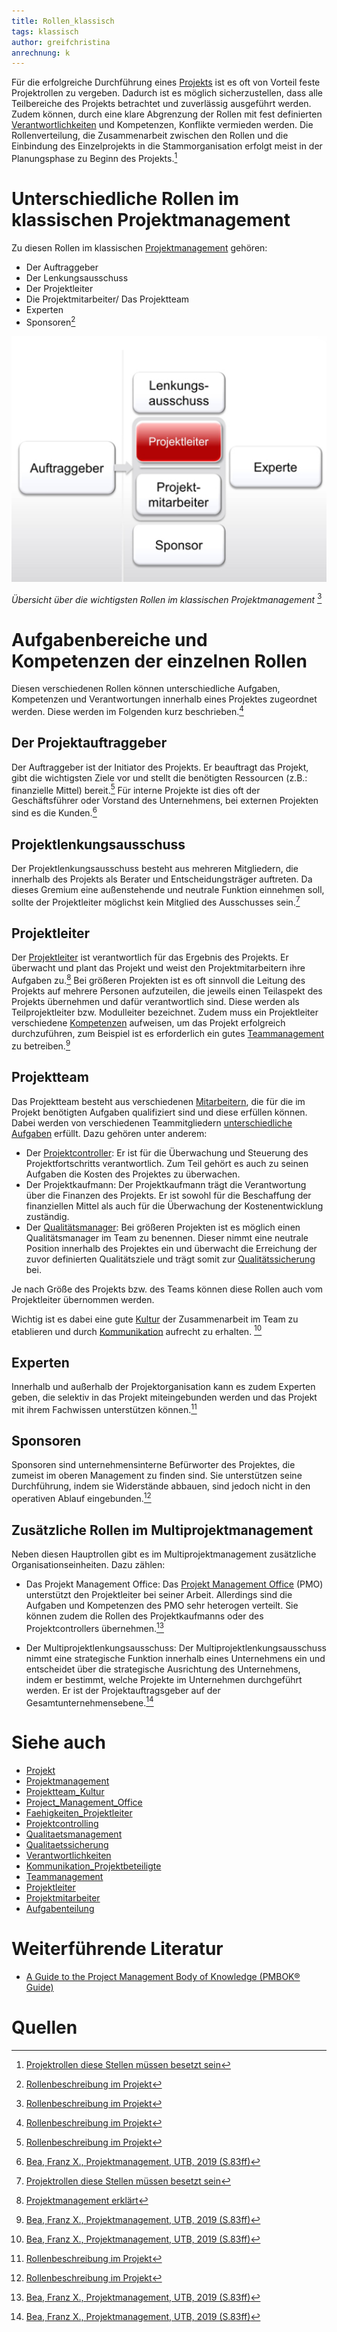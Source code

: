 ```yaml
---
title: Rollen_klassisch
tags: klassisch
author: greifchristina
anrechnung: k
---
```



Für die erfolgreiche Durchführung eines [Projekts](Projekt.md) ist es oft von Vorteil feste Projektrollen zu vergeben. Dadurch ist es möglich sicherzustellen, dass alle Teilbereiche des Projekts betrachtet und zuverlässig ausgeführt werden. Zudem können, durch eine klare Abgrenzung der Rollen mit fest definierten [Verantwortlichkeiten](Verantwortlichkeiten.md) und Kompetenzen, Konflikte vermieden werden. Die Rollenverteilung, die Zusammenarbeit zwischen den Rollen und die Einbindung des Einzelprojekts in die Stammorganisation erfolgt meist in der Planungsphase zu Beginn des Projekts.[^2]

# Unterschiedliche Rollen im klassischen Projektmanagement
Zu diesen Rollen im klassischen [Projektmanagement](Projektmanagement.md) gehören:
 
* Der Auftraggeber
* Der Lenkungsausschuss
* Der Projektleiter
* Die Projektmitarbeiter/ Das Projektteam
* Experten
* Sponsoren[^4]

![Bild 1](Rollen_klassisch/Bild_1.png)

*Übersicht über die wichtigsten Rollen im klassischen Projektmanagement* [^4]

# Aufgabenbereiche und Kompetenzen der einzelnen Rollen
Diesen verschiedenen Rollen können unterschiedliche Aufgaben, Kompetenzen und Verantwortungen innerhalb eines Projektes zugeordnet werden. Diese werden im Folgenden kurz beschrieben.[^4]

## Der Projektauftraggeber
Der Auftraggeber ist der Initiator des Projekts. Er beauftragt das Projekt, gibt die wichtigsten Ziele vor und stellt die benötigten Ressourcen (z.B.: finanzielle Mittel) bereit.[^4]
Für interne Projekte ist dies oft der Geschäftsführer oder Vorstand des Unternehmens, bei externen Projekten sind es die Kunden.[^1]

## Projektlenkungsausschuss
Der Projektlenkungsausschuss besteht aus mehreren Mitgliedern, die innerhalb des Projekts als Berater und Entscheidungsträger auftreten. Da dieses Gremium eine außenstehende und neutrale Funktion einnehmen soll, sollte der Projektleiter möglichst kein Mitglied des Ausschusses sein.[^2]

## Projektleiter
Der [Projektleiter](Projektleiter.md) ist verantwortlich für das Ergebnis des Projekts. Er überwacht und plant das Projekt und weist den Projektmitarbeitern ihre Aufgaben zu.[^3] Bei größeren Projekten ist es oft sinnvoll die Leitung des Projekts auf mehrere Personen aufzuteilen, die jeweils einen Teilaspekt des Projekts übernehmen und dafür verantwortlich sind. Diese werden als Teilprojektleiter bzw. Modulleiter bezeichnet. Zudem muss ein Projektleiter verschiedene [Kompetenzen](Faehigkeiten_Projektleiter.md) aufweisen, um das Projekt erfolgreich durchzuführen, zum Beispiel ist es erforderlich ein gutes [Teammanagement](Teammanagement.md) zu betreiben.[^1]

## Projektteam
Das Projektteam besteht aus verschiedenen [Mitarbeitern](Projektmitarbeiter.md), die für die im Projekt benötigten Aufgaben qualifiziert sind und diese erfüllen können. Dabei werden von verschiedenen Teammitgliedern [unterschiedliche Aufgaben](Aufgabenteilung.md) erfüllt. Dazu gehören unter anderem:

* Der [Projektcontroller](Projektcontrolling.md): Er ist für die Überwachung und Steuerung des Projektfortschritts verantwortlich. Zum Teil gehört es auch zu seinen Aufgaben die Kosten des Projektes zu überwachen.
* Der Projektkaufmann: Der Projektkaufmann trägt die Verantwortung über die Finanzen des Projekts. Er ist sowohl für die Beschaffung der finanziellen Mittel als auch für die Überwachung der Kostenentwicklung zuständig.
* Der [Qualitätsmanager](Qualitaetsmanagement.md): Bei größeren Projekten ist es möglich einen Qualitätsmanager im Team zu benennen. Dieser nimmt eine neutrale Position innerhalb des Projektes ein und überwacht die Erreichung der zuvor definierten Qualitätsziele und trägt somit zur [Qualitätssicherung](Qualitaetssicherung.md) bei.

Je nach Größe des Projekts bzw. des Teams können diese Rollen auch vom Projektleiter übernommen werden.

Wichtig ist es dabei eine gute [Kultur](Projektteam_Kultur.md) der Zusammenarbeit im Team zu etablieren und durch [Kommunikation](Kommunikation_Projektbeteiligte.md) aufrecht zu erhalten. [^1]


## Experten
Innerhalb und außerhalb der Projektorganisation kann es zudem Experten geben, die selektiv in das Projekt miteingebunden werden und das Projekt mit ihrem Fachwissen unterstützen können.[^4]

## Sponsoren
Sponsoren sind unternehmensinterne Befürworter des Projektes, die zumeist im oberen Management zu finden sind. Sie unterstützen seine Durchführung, indem sie Widerstände abbauen, sind jedoch nicht in den operativen Ablauf eingebunden.[^4]

## Zusätzliche Rollen im Multiprojektmanagement
Neben diesen Hauptrollen gibt es im Multiprojektmanagement zusätzliche Organisationseinheiten. 
Dazu zählen:

* Das Projekt Management Office: Das [Projekt Management Office](Project_Management_Office.md) (PMO) unterstützt den Projektleiter bei seiner Arbeit. Allerdings sind die Aufgaben und Kompetenzen des PMO sehr heterogen verteilt. Sie können zudem die Rollen des Projektkaufmanns oder des Projektcontrollers übernehmen.[^1]

* Der Multiprojektlenkungsausschuss: Der Multiprojektlenkungsausschuss nimmt eine strategische Funktion innerhalb eines Unternehmens ein und entscheidet über die strategische Ausrichtung des Unternehmens, indem er bestimmt, welche Projekte im Unternehmen durchgeführt werden. Er ist der Projektauftragsgeber auf der Gesamtunternehmensebene.[^1]


# Siehe auch

* [Projekt](Projekt.md)
* [Projektmanagement](Projektmanagement.md)
* [Projektteam_Kultur](Projektteam_Kultur.md)
* [Project_Management_Office](Project_Management_Office.md)
* [Faehigkeiten_Projektleiter](Faehigkeiten_Projektleiter.md)
* [Projektcontrolling](Projektcontrolling.md)
* [Qualitaetsmanagement](Qualitaetsmanagement.md)
* [Qualitaetssicherung](Qualitaetssicherung.md)
* [Verantwortlichkeiten](Verantwortlichkeiten.md)
* [Kommunikation_Projektbeteiligte](Kommunikation_Projektbeteiligte.md)
* [Teammanagement](Teammanagement.md)
* [Projektleiter](Projektleiter.md)
* [Projektmitarbeiter](Projektmitarbeiter.md)
* [Aufgabenteilung](Aufgabenteilung.md)

# Weiterführende Literatur

* [A Guide to the Project Management Body of Knowledge (PMBOK® Guide)](https://www.pmi.org/pmbok-guide-standards/foundational/PMBOK)

# Quellen

[^1]: [Bea, Franz X., Projektmanagement, UTB, 2019 (S.83ff)](https://elibrary.utb.de/doi/book/10.36198/9783838587066) 
[^2]: [Projektrollen diese Stellen müssen besetzt sein](https://projekte-leicht-gemacht.de/blog/methoden/projektorganisation/rollen-im-projekt-diese-stellen-muessen-besetzt-sein/)
[^3]: [Projektmanagement erklärt](https://omr.com/de/projektmanagement/#Welche%20Projektbeteiligten%20bzw.%20Projektrollen%20gibt%20es?)
[^4]: [Rollenbeschreibung im Projekt](https://projektmanagement24.de/rollenbeschreibung-im-projekt-als-powerpoint-vorlage-zum-download)
